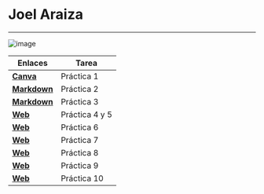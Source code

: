 # Joel Araiza
---

![image](https://github.com/user-attachments/assets/fcab7da9-3a7d-42c9-a962-6db0b491cb79)

| Enlaces | Tarea |
| -------- | ----------- |
| **[Canva](https://www.canva.com/design/DAGXv7JvFa4/JHhB0ZYxZ4FiFnlG_-HnEA/edit?utm_content=DAGXv7JvFa4&utm_campaign=designshare&utm_medium=link2&utm_source=sharebutton)** | Práctica 1 |
| **[Markdown](practica-2.md)** | Práctica 2 |
| **[Markdown](practica-3.md)** | Práctica 3 |
| **[Web](https://inf0sth.github.io/entregas-practicas/cv-web/index.html)** | Práctica 4 y 5 |
| **[Web](https://inf0sth.github.io/entregas-practicas/cv-web-v2/index.html)** | Práctica 6 |
| **[Web](https://inf0sth.github.io/entregas-practicas/practica-7/index.html)** | Práctica 7 |
| **[Web](https://inf0sth.github.io/entregas-practicas/practica-8/index.html)** | Práctica 8 |
| **[Web](https://inf0sth.github.io/entregas-practicas/practica-9/index.html)** | Práctica 9 |
| **[Web](https://inf0sth.github.io/entregas-practicas/practica-10/index.html)** | Práctica 10 |